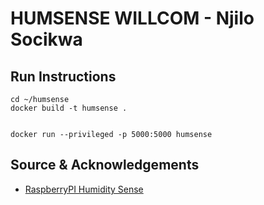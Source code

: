 # HUMSENSE WILLCOM - Njilo Socikwa

## Run Instructions
``` 
cd ~/humsense
docker build -t humsense .


docker run --privileged -p 5000:5000 humsense
```

## Source & Acknowledgements
- [RaspberryPI Humidity Sense](https://pimylifeup.com/raspberry-pi-humidity-sensor-dht22/)
